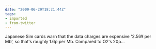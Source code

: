 ```yaml
---
date: "2009-06-29T18:21:44Z"
tags:
- imported
- from-twitter
---
```

Japanese Sim cards warn that the data charges are expensive '2.56¥ per Mb', so that's roughly 1.6p per Mb. Compared to O2's 20p...
